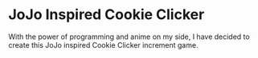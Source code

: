 # JoJo Inspired Cookie Clicker
With the power of programming and anime on my side, I have decided to create this JoJo inspired Cookie Clicker increment game.

